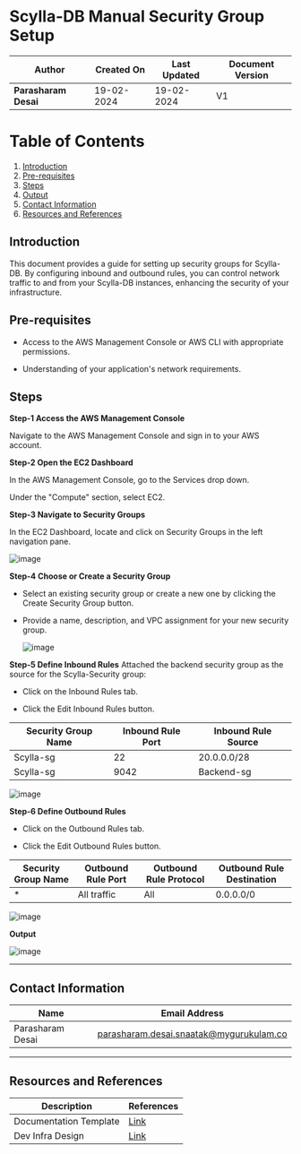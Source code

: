 # Scylla-DB Manual Security Group Setup

| **Author**           | **Created On** | **Last Updated** | **Document Version** |
| -------------------- | -------------- | ---------------- | -------------------- |
| **Parasharam Desai** | 19-02-2024     | 19-02-2024       | V1                |


# Table of Contents

1. [Introduction](#introduction)
2. [Pre-requisites](#pre-requisites)
3. [Steps](#steps)
4. [Output](#output)
5. [Contact Information](#contact-information)
6. [Resources and References](#resources-and-references)


## Introduction

This document provides a guide for setting up security groups for Scylla-DB. By configuring inbound and outbound rules, you can control network traffic to and from your Scylla-DB instances, enhancing the security of your infrastructure.


## Pre-requisites
* Access to the AWS Management Console or AWS CLI with appropriate permissions.

* Understanding of your application's network requirements.

## Steps
**Step-1 Access the AWS Management Console**

  Navigate to the AWS Management Console and sign in to your AWS account.

**Step-2 Open the EC2 Dashboard**

In the AWS Management Console, go to the Services drop down.

Under the "Compute" section, select EC2.

**Step-3 Navigate to Security Groups**

In the EC2 Dashboard, locate and click on Security Groups in the left navigation pane.

![image](https://github.com/CodeOps-Hub/Documentation/assets/156056709/54e01965-722a-4db3-a66a-cd15f0fac52b)



**Step-4 Choose or Create a Security Group**

* Select an existing security group or create a new one by clicking the Create Security Group button.

* Provide a name, description, and VPC assignment for your new security group.

  ![image](https://github.com/CodeOps-Hub/Documentation/assets/156056709/82f6ed9b-8ea9-4092-9e3a-db318d806168)
  

**Step-5 Define Inbound Rules**
Attached the backend security group as the source for the Scylla-Security group:

* Click on the Inbound Rules tab.

* Click the Edit Inbound Rules button.

| Security Group Name | Inbound Rule Port | Inbound Rule Source |
|---------------------|-------------------|---------------------|
| Scylla-sg          | 22                | 20.0.0.0/28         |
| Scylla-sg          | 9042              | Backend-sg          |


![image](https://github.com/CodeOps-Hub/Documentation/assets/156056709/a2c7a204-f43a-4689-8c19-853afc0446ab)



**Step-6 Define Outbound Rules**

* Click on the Outbound Rules tab.

* Click the Edit Outbound Rules button.

| Security Group Name | Outbound Rule Port | Outbound Rule Protocol | Outbound Rule Destination |
|---------------------|---------------------|------------------------|--------------------------|
| *                   | All traffic         | All                    | 0.0.0.0/0                | 


![image](https://github.com/CodeOps-Hub/Documentation/assets/156056709/1d86e360-8cd3-4edd-959b-fbab18a4e0b2)



**Output**

![image](https://github.com/CodeOps-Hub/Documentation/assets/156056709/7237be06-321a-4953-b804-e9799bf18ab8)

---

## Contact Information

| Name               | Email Address                               |
| ------------------ | ------------------------------------------- |
| Parasharam Desai   | parasharam.desai.snaatak@mygurukulam.co     |

---

## Resources and References

| Description           | References                                                        |
| --------------------- | ----------------------------------------------------------------- |
| Documentation Template | [Link](https://github.com/OT-MICROSERVICES/documentation-template/wiki/Application-Template) |
| Dev Infra Design      | [Link](https://github.com/CodeOps-Hub/Documentation/blob/main/Application_CI/Design/09-%20Cloud%20Infra%20Design/Cloud-Infra-Design-Dev.md) |
